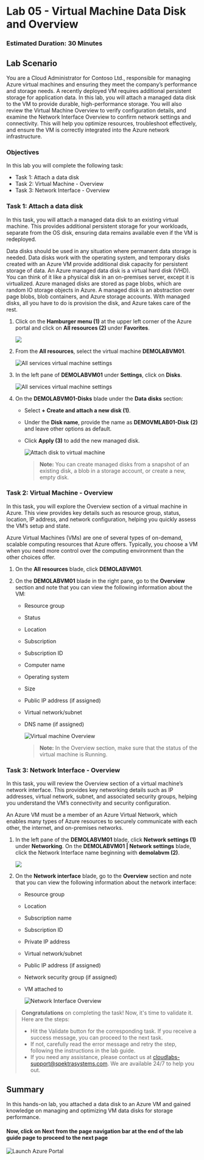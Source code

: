 ﻿# Lab 05 - Virtual Machine Data Disk and Overview

### Estimated Duration: 30 Minutes

## Lab Scenario

You are a Cloud Administrator for Contoso Ltd., responsible for managing Azure virtual machines and ensuring they meet the company’s performance and storage needs. A recently deployed VM requires additional persistent storage for application data. In this lab, you will attach a managed data disk to the VM to provide durable, high-performance storage. You will also review the Virtual Machine Overview to verify configuration details, and examine the Network Interface Overview to confirm network settings and connectivity. This will help you optimize resources, troubleshoot effectively, and ensure the VM is correctly integrated into the Azure network infrastructure.

### Objectives

In this lab you will complete the following task:

- Task 1: Attach a data disk
- Task 2: Virtual Machine - Overview
- Task 3: Network Interface - Overview

### Task 1: Attach a data disk

In this task, you will attach a managed data disk to an existing virtual machine. This provides additional persistent storage for your workloads, separate from the OS disk, ensuring data remains available even if the VM is redeployed.

Data disks should be used in any situation where permanent data storage is needed. Data disks work with the operating system, and temporary disks created with an Azure VM provide additional disk capacity for persistent storage of data. An Azure managed data disk is a virtual hard disk (VHD). You can think of it like a physical disk in an on-premises server, except it is virtualized. Azure managed disks are stored as page blobs, which are random IO storage objects in Azure. A managed disk is an abstraction over page blobs, blob containers, and Azure storage accounts. With managed disks, all you have to do is provision the disk, and Azure takes care of the rest. 

1. Click on the **Hamburger menu (1)** at the upper left corner of the Azure portal and click on **All resources (2)** under **Favorites**.

   ![](../instructions/images/Lab3-03.png)

1. From the **All resources**, select the virtual machine **DEMOLABVM01**.

    ![All services virtual machine settings](images/Allres.png)

2. In the left pane of **DEMOLABVM01** under **Settings**, click on **Disks**.

   ![All services virtual machine settings](images/Lab4-00.png)

3. On the **DEMOLABVM01-Disks** blade under the **Data disks** section:
 
    - Select **+ Create and attach a new disk (1)**.

    - Under the **Disk name**, provide the name as <strong><copy>**DEMOVMLAB01-Disk**</copy></strong> **(2)** and leave other options as default.
    
    - Click **Apply (3)**  to add the new managed disk.

      ![Attach disk to virtual machine](images/Lab4-01.png)

      > **Note:** You can create managed disks from a snapshot of an existing disk, a blob in a storage account, or create a new, empty disk.

### Task 2: Virtual Machine - Overview

In this task, you will explore the Overview section of a virtual machine in Azure. This view provides key details such as resource group, status, location, IP address, and network configuration, helping you quickly assess the VM’s setup and state.


Azure Virtual Machines (VMs) are one of several types of on-demand, scalable computing resources that Azure offers. Typically, you choose a VM when you need more control over the computing environment than the other choices offer.

1. On the **All resources** blade, click **DEMOLABVM01**.

2. On the **DEMOLABVM01** blade in the right pane, go to the **Overview** section and note that you can view the following information about the VM:

   - Resource group
   - Status
   - Location
   - Subscription
   - Subscription ID
   - Computer name
   - Operating system
   - Size
   - Public IP address (if assigned)
   - Virtual network/subnet
   - DNS name (if assigned)

     ![Virtual machine Overview](images/Lab4-02.png)
   
      > **Note:** In the Overview section, make sure that the status of the virtual machine is Running.

### Task 3: Network Interface - Overview

In this task, you will review the Overview section of a virtual machine’s network interface. This provides key networking details such as IP addresses, virtual network, subnet, and associated security groups, helping you understand the VM’s connectivity and security configuration.

An Azure VM must be a member of an Azure Virtual Network, which enables many types of Azure resources to securely communicate with each other, the internet, and on-premises networks. 

1. In the left pane of the **DEMOLABVM01** blade, click **Network settings (1)** under **Networking**. On the **DEMOLABVM01 | Network settings** blade, click the Network Interface name beginning with **demolabvm (2)**.

    ![](../instructions/images/Lab4-03.png)

1. On the **Network interface** blade, go to the **Overview** section and note that you can view the following information about the network interface:

    - Resource group
    - Location
    - Subscription name
    - Subscription ID
    - Private IP address
    - Virtual network/subnet
    - Public IP address (if assigned)
    - Network security group (if assigned)
    - VM attached to

        ![Network Interface Overview](images/Lab4-04.png)

> **Congratulations** on completing the task! Now, it's time to validate it. Here are the steps:
> - Hit the Validate button for the corresponding task. If you receive a success message, you can proceed to the next task.
> - If not, carefully read the error message and retry the step, following the instructions in the lab guide. 
> - If you need any assistance, please contact us at cloudlabs-support@spektrasystems.com. We are available 24/7 to help you out.        

<validation step="9041be99-07c1-4c7d-bd75-39f3eedf30d4" />


    
## Summary

In this hands-on lab, you attached a data disk to an Azure VM and gained knowledge on managing and optimizing VM data disks for storage performance.

#### Now, click on **Next** from the page navigation bar at the end of the lab guide page to proceed to the next page

   ![Launch Azure Portal](../instructions/images/avm-18.png)
